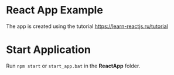 # React App Example
The app is created using the tutorial
https://learn-reactjs.ru/tutorial

# Start Application
Run `npm start` or `start_app.bat` in the **ReactApp** folder.
